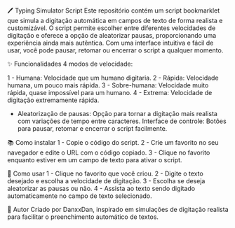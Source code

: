 🖊️ Typing Simulator Script
Este repositório contém um script bookmarklet que simula a digitação automática em campos de texto de forma realista e customizável. O script permite escolher entre diferentes velocidades de digitação e oferece a opção de aleatorizar pausas, proporcionando uma experiência ainda mais autêntica. Com uma interface intuitiva e fácil de usar, você pode pausar, retomar ou encerrar o script a qualquer momento.

✨ Funcionalidades
4 modos de velocidade:

1 - Humana: Velocidade que um humano digitaria.
2 - Rápida: Velocidade humana, um pouco mais rápida.
3 - Sobre-humana: Velocidade muito rápida, quase impossível para um humano.
4 - Extrema: Velocidade de digitação extremamente rápida.
 - Aleatorização de pausas: Opção para tornar a digitação mais realista com variações de tempo entre caracteres.
Interface de controle: Botões para pausar, retomar e encerrar o script facilmente.

📚 Como instalar
1 - Copie o código do script.
2 - Crie um favorito no seu navegador e edite o URL com o código copiado.
3 - Clique no favorito enquanto estiver em um campo de texto para ativar o script.

🚀 Como usar
1 - Clique no favorito que você criou.
2 - Digite o texto desejado e escolha a velocidade de digitação.
3 - Escolha se deseja aleatorizar as pausas ou não.
4 - Assista ao texto sendo digitado automaticamente no campo de texto selecionado.

🤖 Autor
Criado por DanxxDan, inspirado em simulações de digitação realista para facilitar o preenchimento automático de textos.


